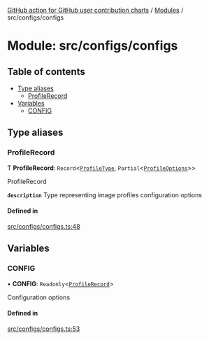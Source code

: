 [GitHub action for GitHub user contribution charts](../README.md) / [Modules](../modules.md) / src/configs/configs

# Module: src/configs/configs

## Table of contents

- [Type aliases](#type-aliases-1)
  - [ProfileRecord](#profilerecord)
- [Variables](#variables-1)
  - [CONFIG](#config)

## Type aliases

### ProfileRecord

Ƭ **ProfileRecord**: `Record`<[`ProfileType`](../enums/typings_enum_types.ProfileType.md), `Partial`<[`ProfileOptions`](typings_domain_types.md#profileoptions)>>

ProfileRecord

**`description`** Type representing image profiles configuration options

#### Defined in

[src/configs/configs.ts:48](https://github.com/AlexRogalskiy/github-action-user-contribution/blob/8736815/src/configs/configs.ts#L48)

## Variables

### CONFIG

• **CONFIG**: `Readonly`<[`ProfileRecord`](src_configs_configs.md#profilerecord)>

Configuration options

#### Defined in

[src/configs/configs.ts:53](https://github.com/AlexRogalskiy/github-action-user-contribution/blob/8736815/src/configs/configs.ts#L53)
